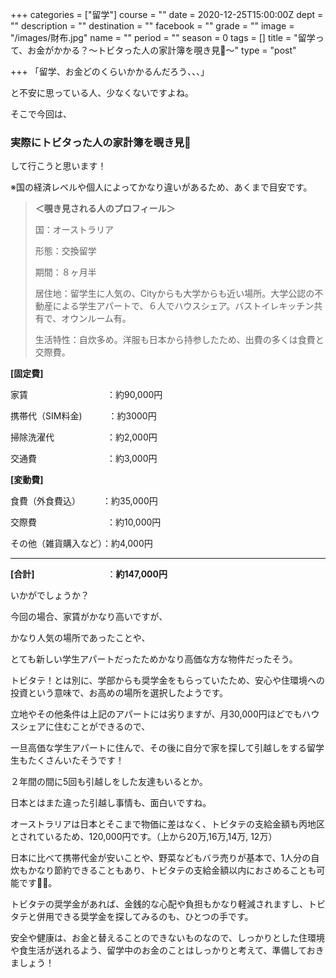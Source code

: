 +++
categories = ["留学"]
course = ""
date = 2020-12-25T15:00:00Z
dept = ""
description = ""
destination = ""
facebook = ""
grade = ""
image = "/images/財布.jpg"
name = ""
period = ""
season = 0
tags = []
title = "留学って、お金がかかる？〜トビタった人の家計簿を覗き見👀〜"
type = "post"

+++
「留学、お金どのくらいかかるんだろう、、、」

と不安に思っている人、少なくないですよね。

そこで今回は、

### 実際にトビタった人の家計簿を覗き見👀

して行こうと思います！

※国の経済レベルや個人によってかなり違いがあるため、あくまで目安です。

> **＜覗き見される人のプロフィール＞**
>
> 国：オーストラリア
>
> 形態：交換留学
>
> 期間：８ヶ月半
>
> 居住地：留学生に人気の、Cityからも大学からも近い場所。大学公認の不動産による学生アパートで、６人でハウスシェア。バストイレキッチン共有で、オウンルーム有。
>
> 生活特性：自炊多め。洋服も日本から持参したため、出費の多くは食費と交際費。

**\[固定費\]**

家賃　　　　　　　　　：約90,000円

携帯代（SIM料金)　　　：約3000円

掃除洗濯代　　　　　　：約2,000円

交通費　　　　　　　　：約3,000円

**\[変動費\]**

食費（外食費込）　　　：約35,000円

交際費　　　　　　　　：約10,000円

その他（雑貨購入など）：約4,000円

***

**\[合計\]**　　　　　　　　  ：**約147,000円**

いかがでしょうか？

今回の場合、家賃がかなり高いですが、

かなり人気の場所であったことや、

とても新しい学生アパートだったためかなり高価な方な物件だったそう。

トビタテ！とは別に、学部からも奨学金をもらっていたため、安心や住環境への投資という意味で、お高めの場所を選択したようです。

立地やその他条件は上記のアパートには劣りますが、月30,000円ほどでもハウスシェアに住むことができるので、

一旦高価な学生アパートに住んで、その後に自分で家を探して引越しをする留学生もたくさんいたそうです！

２年間の間に5回も引越しをした友達もいるとか。

日本とはまた違った引越し事情も、面白いですね。

オーストラリアは日本とそこまで物価に差はなく、トビタテの支給金額も丙地区とされているため、120,000円です。（上から20万,16万,14万, 12万）

日本に比べて携帯代金が安いことや、野菜などもバラ売りが基本で、1人分の自炊もかなり節約できることもあり、トビタテの支給金額以内におさめることも可能です🙆‍♀️。

トビタテの奨学金があれば、金銭的な心配や負担もかなり軽減されますし、トビタテと併用できる奨学金を探してみるのも、ひとつの手です。

安全や健康は、お金と替えることのできないものなので、しっかりとした住環境や食生活が送れるよう、留学中のお金のことはしっかりと考えて、準備しておきましょう！